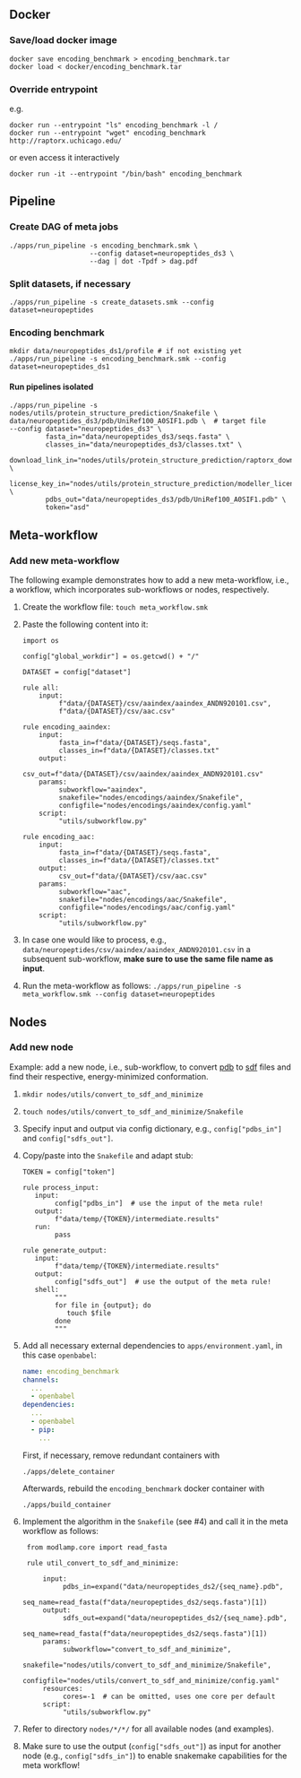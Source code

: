 ## Docker

### Save/load docker image

```shell script
docker save encoding_benchmark > encoding_benchmark.tar
docker load < docker/encoding_benchmark.tar
```

### Override entrypoint
e.g.
```shell script
docker run --entrypoint "ls" encoding_benchmark -l /
docker run --entrypoint "wget" encoding_benchmark http://raptorx.uchicago.edu/
```
or even access it interactively
```shell script
docker run -it --entrypoint "/bin/bash" encoding_benchmark
```

## Pipeline

### Create DAG of meta jobs

```shell script
./apps/run_pipeline -s encoding_benchmark.smk \ 
                    --config dataset=neuropeptides_ds3 \ 
                    --dag | dot -Tpdf > dag.pdf
```

### Split datasets, if necessary

```shell script
./apps/run_pipeline -s create_datasets.smk --config dataset=neuropeptides
```

### Encoding benchmark

```shell script
mkdir data/neuropeptides_ds1/profile # if not existing yet
./apps/run_pipeline -s encoding_benchmark.smk --config dataset=neuropeptides_ds1
```

#### Run pipelines isolated

```shell script
./apps/run_pipeline -s nodes/utils/protein_structure_prediction/Snakefile \
data/neuropeptides_ds3/pdb/UniRef100_A0SIF1.pdb \  # target file
--config dataset="neuropeptides_ds3" \
         fasta_in="data/neuropeptides_ds3/seqs.fasta" \    
         classes_in="data/neuropeptides_ds3/classes.txt" \    
         download_link_in="nodes/utils/protein_structure_prediction/raptorx_download_link.txt" \
         license_key_in="nodes/utils/protein_structure_prediction/modeller_license_key.txt" \ 
         pdbs_out="data/neuropeptides_ds3/pdb/UniRef100_A0SIF1.pdb" \
         token="asd"
```

## Meta-workflow

### Add new meta-workflow

The following example demonstrates how to add a new meta-workflow, i.e., a workflow, which incorporates
sub-workflows or nodes, respectively.

1) Create the workflow file: `touch meta_workflow.smk`
2) Paste the following content into it:
    ```snakemake
    import os
    
    config["global_workdir"] = os.getcwd() + "/"  
    
    DATASET = config["dataset"]
    
    rule all:
        input:
             f"data/{DATASET}/csv/aaindex/aaindex_ANDN920101.csv",
             f"data/{DATASET}/csv/aac.csv"

    rule encoding_aaindex:
        input:
             fasta_in=f"data/{DATASET}/seqs.fasta",
             classes_in=f"data/{DATASET}/classes.txt"
        output:
             csv_out=f"data/{DATASET}/csv/aaindex/aaindex_ANDN920101.csv"
        params:
             subworkflow="aaindex",
             snakefile="nodes/encodings/aaindex/Snakefile",
             configfile="nodes/encodings/aaindex/config.yaml"
        script:
             "utils/subworkflow.py"
   
   rule encoding_aac:
        input:
             fasta_in=f"data/{DATASET}/seqs.fasta",
             classes_in=f"data/{DATASET}/classes.txt"
        output:
             csv_out=f"data/{DATASET}/csv/aac.csv"
        params:
             subworkflow="aac",
             snakefile="nodes/encodings/aac/Snakefile",
             configfile="nodes/encodings/aac/config.yaml"
        script:
             "utils/subworkflow.py"
    ```

3) In case one would like to process, e.g., `data/neuropeptides/csv/aaindex/aaindex_ANDN920101.csv` 
in a subsequent sub-workflow, __make sure to use the same file name as input__.
4) Run the meta-workflow as follows: `./apps/run_pipeline -s meta_workflow.smk --config dataset=neuropeptides`

## Nodes

### Add new node

Example: add a new node, i.e., sub-workflow, to convert 
[pdb](https://en.wikipedia.org/wiki/Protein_Data_Bank_(file_format))  to 
[sdf](https://en.wikipedia.org/wiki/Chemical_table_file) files and 
find their respective, energy-minimized conformation.

1) `mkdir nodes/utils/convert_to_sdf_and_minimize`
2) `touch nodes/utils/convert_to_sdf_and_minimize/Snakefile`
3) Specify input and output via config dictionary, e.g., `config["pdbs_in"]` 
and `config["sdfs_out"]`.
4) Copy/paste into the `Snakefile` and adapt stub:

    ```snakemake
    TOKEN = config["token"]
   
    rule process_input:
       input:
            config["pdbs_in"]  # use the input of the meta rule!
       output:
            f"data/temp/{TOKEN}/intermediate.results"
       run:
            pass
   
   rule generate_output:
       input:
            f"data/temp/{TOKEN}/intermediate.results"
       output: 
            config["sdfs_out"]  # use the output of the meta rule!
       shell:
            """
            for file in {output}; do
               touch $file
            done
            """
    ```
5) Add all necessary external dependencies to `apps/environment.yaml`, in this case `openbabel`:
    ```yaml
    name: encoding_benchmark
    channels:
      ...
      - openbabel
    dependencies:
      ...
      - openbabel
      - pip:
        ...
    ```
    First, if necessary, remove redundant containers with 
    ```shell script
    ./apps/delete_container
    ```
    Afterwards, rebuild the `encoding_benchmark` docker container with 
    ```shell script
    ./apps/build_container
    ``` 
    
6) Implement the algorithm in the `Snakefile` (see #4) and call it in the meta workflow as follows:

   ```snakemake
    from modlamp.core import read_fasta
    
    rule util_convert_to_sdf_and_minimize:
   
        input:
             pdbs_in=expand("data/neuropeptides_ds2/{seq_name}.pdb",
                            seq_name=read_fasta(f"data/neuropeptides_ds2/seqs.fasta")[1])       
        output:
             sdfs_out=expand("data/neuropeptides_ds2/{seq_name}.pdb",
                            seq_name=read_fasta(f"data/neuropeptides_ds2/seqs.fasta")[1])
        params:
             subworkflow="convert_to_sdf_and_minimize",
             snakefile="nodes/utils/convert_to_sdf_and_minimize/Snakefile",
             configfile="nodes/utils/convert_to_sdf_and_minimize/config.yaml"  
        resources:
             cores=-1  # can be omitted, uses one core per default
        script:
             "utils/subworkflow.py" 
   ```
   
7) Refer to directory `nodes/*/*/` for all available nodes (and examples).
8) Make sure to use the output (`config["sdfs_out"]`) as input for another node 
(e.g., `config["sdfs_in"]`) to enable snakemake capabilities for the meta workflow!
